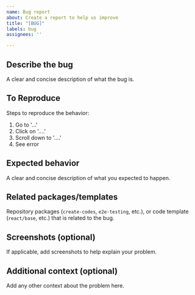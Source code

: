 ```yaml
---
name: Bug report
about: Create a report to help us improve
title: "[BUG]"
labels: bug
assignees: ''

---
```


## Describe the bug
A clear and concise description of what the bug is.

## To Reproduce
Steps to reproduce the behavior:
1. Go to '...'
2. Click on '....'
3. Scroll down to '....'
4. See error

## Expected behavior
A clear and concise description of what you expected to happen.

## Related packages/templates
Repository packages (`create-codes`, `e2e-testing`, etc.), or code template (`react/base`, etc.) that is related to the bug.

## Screenshots (optional)
If applicable, add screenshots to help explain your problem.

## Additional context (optional)
Add any other context about the problem here.
